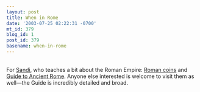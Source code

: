 ```yaml
---
layout: post
title: When in Rome
date: '2003-07-25 02:22:31 -0700'
mt_id: 379
blog_id: 1
post_id: 379
basename: when-in-rome
---
```

<br />For <a href="/values/people/sandibrown.cfm">Sandi</a>, who teaches a bit about the Roman Empire: <a href="http://myron.sjsu.edu/romeweb/ROMART/gallery.htm">Roman coins</a> and <a href="http://www.ukans.edu/history/index/europe/ancient_rome/E/Roman/home.html">Guide to Ancient Rome</a>. Anyone else interested is welcome to visit them as well&#x2014;the Guide is incredibly detailed and broad.<br /><br /><br />
